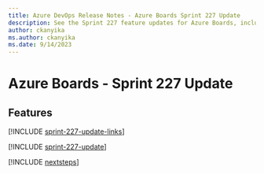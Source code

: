 ```yaml
---
title: Azure DevOps Release Notes - Azure Boards Sprint 227 Update
description: See the Sprint 227 feature updates for Azure Boards, including next steps.
author: ckanyika
ms.author: ckanyika
ms.date: 9/14/2023
---
```


# Azure Boards - Sprint 227 Update

## Features

[!INCLUDE [sprint-227-update-links](../includes/boards/sprint-227-update-links.md)]

[!INCLUDE [sprint-227-update](../includes/boards/sprint-227-update.md)]

[!INCLUDE [nextsteps](../includes/nextsteps.md)]